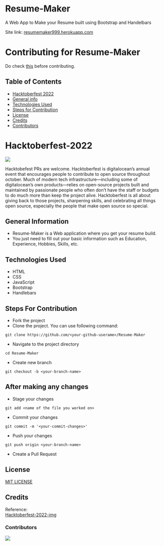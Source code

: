 # Resume-Maker
A Web App to Make your Resume built using Bootstrap and Handelbars

Site link: [resumemaker999.herokuapp.com](resumemaker999.herokuapp.com/)

# Contributing for Resume-Maker
Do check [this](https://github.com/killerraj369/Resume-Maker/blob/main/Contributing.md) before contributing.

## Table of Contents
* [Hacktoberfest 2022](#hacktoberfest-2022)
* [General info](#general-information)
* [Technologies Used](#technologies-used)
* [Steps for Contribution](#steps-for-contribution)
* [License](#license)
* [Credits](#credits)
* [Contributors](#contributors)

# Hacktoberfest-2022
<img src = "https://github.com/shubham9672/Hacktoberfest2022/blob/main/img/hacktober.png"/>
<p class="text-justify"> Hacktobefest PRs are welcome. Hacktoberfest is digitalocean’s annual event that encourages people to contribute to open source throughout october. Much of modern tech infrastructure—including some of digitalocean’s own products—relies on open-source projects built and maintained by passionate people who often don’t have the staff or budgets to do much more than keep the project alive. Hacktoberfest is all about giving back to those projects, sharpening skills, and celebrating all things open source, especially the people that make open source so special. </p>

## General Information
- Resume-Maker is a Web application where you get your resume build.
- You just need to fill out your basic information such as Education, Experience, Hobbies, Skills, etc.

## Technologies Used
- HTML
- CSS
- JavaScript
- Bootstrap
- Handlebars

## Steps For Contribution
- Fork the project
- Clone the project. You can use following command:
```
git clone https://github.com/<your-github-userame>/Resume-Maker
```
- Navigate to the project directory
```
cd Resume-Maker
```
- Create new branch
```
git checkout -b <your-branch-name>
```
## After making any changes
- Stage your changes
```
git add <name of the file you worked on>
```
- Commit your changes
```
git commit -m '<your-commit-changes>'
```
- Push your changes
```
git push origin <your-branch-name>
```
- Create a Pull Request

<!-- Uncomment this if you already have CONTRIBUTING.MD
## Contribute-Guidelines
If you want to contribute please read the guidelines in [CONTRIBUTING.MD](INSERT-YOUR-CONTRIBUTING.MD-LINK)
-->

<!-- Uncomment this if you already have CODE_OF_CONDUCT.MD
## Code-Of-Conduct
[CODE_OF_CONDUCT.MD](INSERT-YOUR-CODE_OF_CONDUCT.MD-LINK)
-->

## License
[MIT LICENSE](LICENSE)

## Credits
Reference: </br>
[Hacktoberfest-2022-img](https://github.com/shubham9672/Hacktoberfest2022)

### Contributors 
<a href = "https://github.com/killerraj369/Resume-Maker/graphs/contributors">
  <img src = "https://contrib.rocks/image?repo=killerraj369/Resume-Maker"/>
</a>
